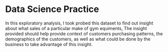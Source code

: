 # Data Science Practice

In this exploratory analysis, I took probed this dataset to find out insight about what sales of a particular make of gym equiments, The insight provided should help provide context of customers purchasing patterns, the demographics of the customers, as well as what could be done by the business to take advantage of this insight.
